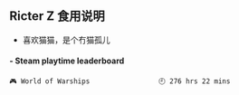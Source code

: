 ## Ricter Z 食用说明
- 喜欢猫猫，是个冇猫孤儿

<!-- steam-box start -->
#### - Steam playtime leaderboard
```text
🎮 World of Warships                 🕘 276 hrs 22 mins
```
<!-- Powered by https://github.com/YouEclipse/steam-box . -->
<!-- steam-box end -->
